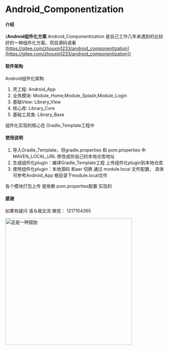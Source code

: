 # Android_Componentization 

#### 介绍
{**Android组件化方案**
Android_Componentization 是自己工作几年来遇到的比较好的一种组件化方案。项目源码请看 [https://gitee.com/zhouxin1233/android_componentization](https://gitee.com/zhouxin1233/android_componentization)}

#### 软件架构
Android组件化架构
1.  壳工程:    Android_App
2.  业务模块:   Module_Home,Module_Splash,Module_Login
3.  基础View:  Library_View
4.  核心库:    Library_Core
5.  基础工具类:  Library_Base

组件化实现的核心在 Gradle_Template工程中


#### 使用说明

1.  导入Gradle_Template，将gradle.properties 和 pom.properties 中 MAVEN_LOCAL_URL 修改成你自己的本地仓库地址
2.  生成组件化plugin：编译Gradle_Template工程 上传组件化plugin到本地仓库
3.  使用组件化plugin：本地源码 和aar 切换 通过 module.local 文件配置， 具体可参考Android_App 根目录下module.local文件

各个模块打包上传 是依赖 pom.properties配置 实现的

#### 感谢
  如果有疑问 请与我交流 微信： 1217104365

  <img src="https://gitee.com/zhouxin1233/android_componentization/raw/master/Library_View/view/src/main/res/drawable-xxhdpi/reward.jpg" alt="这是一种鼓励" width="400" height="400" align="bottom" />
